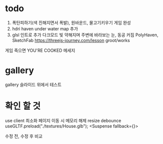 # todo

1. 폭탄피하기(색 진해지면서 폭발), 원바운드, 물고기키우기 게임 완성
2. hdri haven under water map 추가
3. glsl 인트로 추가 다크모드 빛 약해지며 주변에 바라보는 눈, 동공 커짐
   PolyHaven, SketchFab
   https://threejs-journey.com/lesson
   groot/works

게임 죽으면 YOU'RE COOKED 메세지

# gallery

gallery 슬라이드 위에서 테스트

# 확인 할 것

use client 최소화
페이지 이동 시 메모리 해제
resize debounce
useGLTF.preload("./textures/House.glb");
<Suspense fallback={<Loader />}>

수정 전, 수정 후 비교
